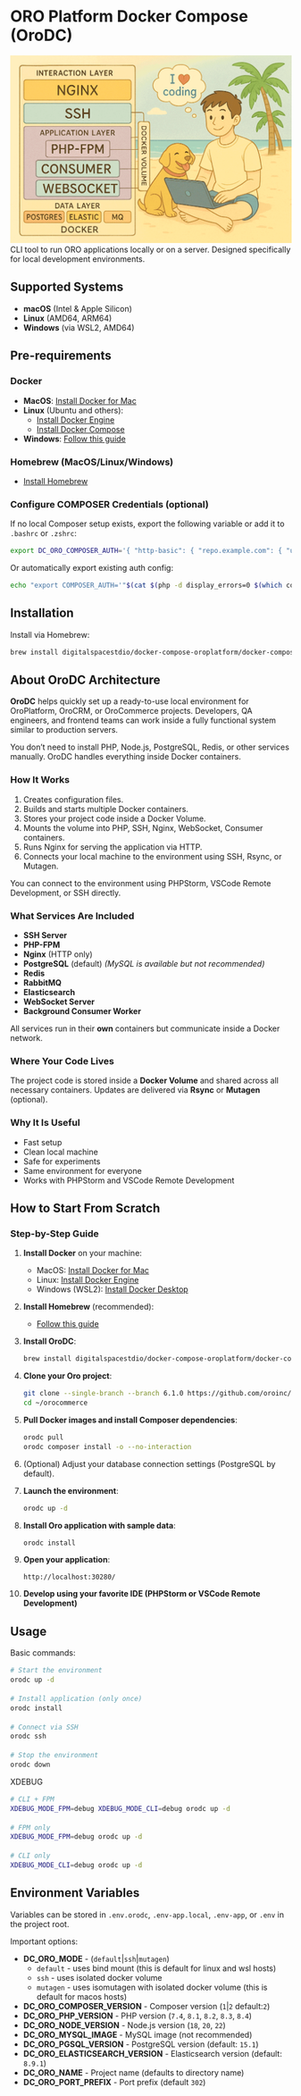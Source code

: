 
# ORO Platform Docker Compose (OroDC)
![Docker architecture](docs/docker-architecture-small.png)
CLI tool to run ORO applications locally or on a server. Designed specifically for local development environments.

## Supported Systems
- **macOS** (Intel & Apple Silicon)
- **Linux** (AMD64, ARM64)
- **Windows** (via WSL2, AMD64)

## Pre-requirements

### Docker
- **MacOS**: [Install Docker for Mac](https://docs.docker.com/desktop/mac/install/)
- **Linux** (Ubuntu and others):
  - [Install Docker Engine](https://docs.docker.com/engine/install/ubuntu/)
  - [Install Docker Compose](https://docs.docker.com/compose/install/compose-plugin/)
- **Windows**: [Follow this guide](https://docs.docker.com/desktop/windows/wsl/)

### Homebrew (MacOS/Linux/Windows)
- [Install Homebrew](https://brew.sh/)

### Configure COMPOSER Credentials (optional)
If no local Composer setup exists, export the following variable or add it to `.bashrc` or `.zshrc`:

```bash
export DC_ORO_COMPOSER_AUTH='{ "http-basic": { "repo.example.com": { "username": "xxxxxxxx", "password": "yyyyyyyy" } }, "github-oauth": { "github.com": "xxxxxxxx" }, "gitlab-token": { "example.org": "xxxxxxxx" } }'
```

Or automatically export existing auth config:

```bash
echo "export COMPOSER_AUTH='"$(cat $(php -d display_errors=0 $(which composer) config --no-interaction --global home 2>/dev/null)/auth.json | jq -c .)"'"
```

## Installation
Install via Homebrew:

```bash
brew install digitalspacestdio/docker-compose-oroplatform/docker-compose-oroplatform
```

## About OroDC Architecture

**OroDC** helps quickly set up a ready-to-use local environment for OroPlatform, OroCRM, or OroCommerce projects.
Developers, QA engineers, and frontend teams can work inside a fully functional system similar to production servers.

You don’t need to install PHP, Node.js, PostgreSQL, Redis, or other services manually. OroDC handles everything inside Docker containers.

### How It Works
1. Creates configuration files.
2. Builds and starts multiple Docker containers.
3. Stores your project code inside a Docker Volume.
4. Mounts the volume into PHP, SSH, Nginx, WebSocket, Consumer containers.
5. Runs Nginx for serving the application via HTTP.
6. Connects your local machine to the environment using SSH, Rsync, or Mutagen.

You can connect to the environment using PHPStorm, VSCode Remote Development, or SSH directly.

### What Services Are Included
- **SSH Server**
- **PHP-FPM**
- **Nginx** (HTTP only)
- **PostgreSQL** (default) *(MySQL is available but not recommended)*
- **Redis**
- **RabbitMQ**
- **Elasticsearch**
- **WebSocket Server**
- **Background Consumer Worker**

All services run in their **own** containers but communicate inside a Docker network.

### Where Your Code Lives

The project code is stored inside a **Docker Volume** and shared across all necessary containers.
Updates are delivered via **Rsync** or **Mutagen** (optional).

### Why It Is Useful
- Fast setup
- Clean local machine
- Safe for experiments
- Same environment for everyone
- Works with PHPStorm and VSCode Remote Development

## How to Start From Scratch

### Step-by-Step Guide

1. **Install Docker** on your machine:
   - MacOS: [Install Docker for Mac](https://docs.docker.com/desktop/mac/install/)
   - Linux: [Install Docker Engine](https://docs.docker.com/engine/install/ubuntu/)
   - Windows (WSL2): [Install Docker Desktop](https://docs.docker.com/desktop/windows/wsl/)

2. **Install Homebrew** (recommended):
   - [Follow this guide](https://brew.sh/)

3. **Install OroDC**:
   ```bash
   brew install digitalspacestdio/docker-compose-oroplatform/docker-compose-oroplatform
   ```

4. **Clone your Oro project**:
   ```bash
   git clone --single-branch --branch 6.1.0 https://github.com/oroinc/orocommerce-application.git ~/orocommerce
   cd ~/orocommerce
   ```

5. **Pull Docker images and install Composer dependencies**:
   ```bash
   orodc pull
   orodc composer install -o --no-interaction
   ```

6. (Optional) Adjust your database connection settings (PostgreSQL by default).

7. **Launch the environment**:
   ```bash
   orodc up -d
   ```

8. **Install Oro application with sample data**:
   ```bash
   orodc install
   ```

9. **Open your application**:
   ```
   http://localhost:30280/
   ```

10. **Develop using your favorite IDE (PHPStorm or VSCode Remote Development)**

## Usage

Basic commands:

```bash
# Start the environment
orodc up -d

# Install application (only once)
orodc install

# Connect via SSH
orodc ssh

# Stop the environment
orodc down
```

XDEBUG
```bash
# CLI + FPM 
XDEBUG_MODE_FPM=debug XDEBUG_MODE_CLI=debug orodc up -d

# FPM only 
XDEBUG_MODE_FPM=debug orodc up -d

# CLI only
XDEBUG_MODE_CLI=debug orodc up -d
```

## Environment Variables

Variables can be stored in `.env.orodc`, `.env-app.local`, `.env-app`, or `.env` in the project root.

Important options:
- **DC_ORO_MODE** - (`default`|`ssh`|`mutagen`)
   * `default` - uses bind mount (this is default for linux and wsl hosts)
   * `ssh` - uses isolated docker volume
   * `mutagen` - uses isomutagen with isolated docker volume (this is default for macos hosts)
- **DC_ORO_COMPOSER_VERSION** - Composer version (`1`|`2` default:`2`)
- **DC_ORO_PHP_VERSION** - PHP version (`7.4`, `8.1`, `8.2`, `8.3`, `8.4`)
- **DC_ORO_NODE_VERSION** - Node.js version (`18`, `20`, `22`)
- **DC_ORO_MYSQL_IMAGE** - MySQL image (not recommended)
- **DC_ORO_PGSQL_VERSION** - PostgreSQL version (default: `15.1`)
- **DC_ORO_ELASTICSEARCH_VERSION** - Elasticsearch version (default: `8.9.1`)
- **DC_ORO_NAME** - Project name (defaults to directory name)
- **DC_ORO_PORT_PREFIX** - Port prefix (default `302`)